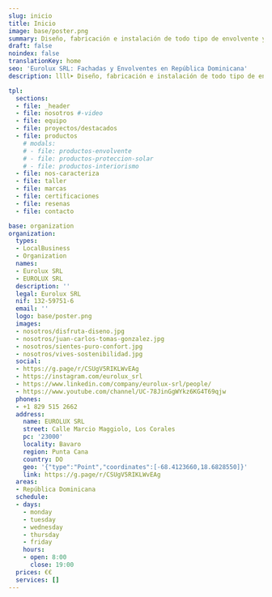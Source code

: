 ```yaml
---
slug: inicio
title: Inicio
image: base/poster.png
summary: Diseño, fabricación e instalación de todo tipo de envolvente y fachada ligera para su proyecto en República Dominicana; aluminio y vidrio, toldos y palilleras, shutters…
draft: false
noindex: false
translationKey: home
seo: 'Eurolux SRL: Fachadas y Envolventes en República Dominicana'
description: llll➤ Diseño, fabricación e instalación de todo tipo de envolvente y fachada ligera para su proyecto ✅ aluminio y vidrio, toldos y palilleras, shutters…

tpl:
  sections:
  - file: _header
  - file: nosotros #-video
  - file: equipo
  - file: proyectos/destacados
  - file: productos
    # modals:
    # - file: productos-envolvente
    # - file: productos-proteccion-solar
    # - file: productos-interiorismo
  - file: nos-caracteriza
  - file: taller
  - file: marcas
  - file: certificaciones
  - file: resenas
  - file: contacto

base: organization
organization:
  types:
  - LocalBusiness
  - Organization
  names:
  - Eurolux SRL
  - EUROLUX SRL
  description: ''
  legal: Eurolux SRL
  nif: 132-59751-6
  email: ''
  logo: base/poster.png
  images:
  - nosotros/disfruta-diseno.jpg
  - nosotros/juan-carlos-tomas-gonzalez.jpg
  - nosotros/sientes-puro-confort.jpg
  - nosotros/vives-sostenibilidad.jpg
  social:
  - https://g.page/r/CSUgV5RIKLWvEAg
  - https://instagram.com/eurolux_srl
  - https://www.linkedin.com/company/eurolux-srl/people/
  - https://www.youtube.com/channel/UC-78JinGgWYkz6KG4T69qjw
  phones:
  - +1 829 515 2662
  address:
    name: EUROLUX SRL
    street: Calle Marcio Maggiolo, Los Corales
    pc: '23000'
    locality: Bavaro
    region: Punta Cana
    country: DO
    geo: '{"type":"Point","coordinates":[-68.4123660,18.6828550]}'
    link: https://g.page/r/CSUgV5RIKLWvEAg
  areas:
  - República Dominicana
  schedule:
  - days:
    - monday
    - tuesday
    - wednesday
    - thursday
    - friday
    hours:
    - open: 8:00
      close: 19:00
  prices: €€
  services: []
---
```

